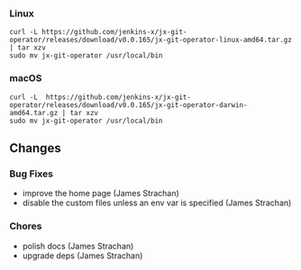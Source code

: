 ### Linux

```shell
curl -L https://github.com/jenkins-x/jx-git-operator/releases/download/v0.0.165/jx-git-operator-linux-amd64.tar.gz | tar xzv 
sudo mv jx-git-operator /usr/local/bin
```

### macOS

```shell
curl -L  https://github.com/jenkins-x/jx-git-operator/releases/download/v0.0.165/jx-git-operator-darwin-amd64.tar.gz | tar xzv
sudo mv jx-git-operator /usr/local/bin
```

## Changes

### Bug Fixes

* improve the home page (James Strachan)
* disable the custom files unless an env var is specified (James Strachan)

### Chores

* polish docs (James Strachan)
* upgrade deps (James Strachan)
